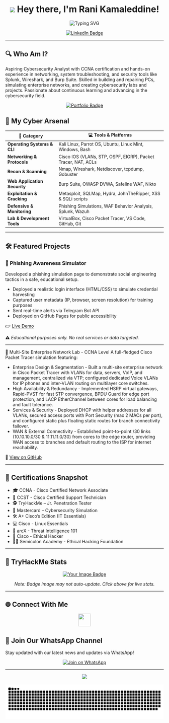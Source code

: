 <h1 align="center">
  <img src="https://media.giphy.com/media/hvRJCLFzcasrR4ia7z/giphy.gif" width="35" /> Hey there, I'm Rani Kamaleddine!
</h1>

<p align="center">
  <img src="https://readme-typing-svg.demolab.com?font=Fira+Code&pause=1200&center=true&width=440&lines=Network+Engineer;Cybersecurity+Enthusiast;Aspiring+Blue+Teamer" alt="Typing SVG" />
</p>

<p align="center">
  <a href="https://linkedin.com/in/rani-kamaleddine" target="_blank">
    <img alt="LinkedIn Badge" src="https://img.shields.io/badge/-LinkedIn-0A66C2?style=for-the-badge&logo=linkedin&logoColor=white">
  </a>
</p>

---
 
## 🔍 Who Am I?

Aspiring Cybersecurity Analyst with CCNA certification and hands-on experience in networking, system troubleshooting, and security tools like Splunk, Wireshark, and Burp Suite. Skilled in building and repairing PCs, simulating enterprise networks, and creating cybersecurity labs and projects. Passionate about continuous learning and advancing in the cybersecurity field.


<p align="center">
  <a href="http://0xpynge.github.io/Portfolio" target="_blank">
     <img src="https://img.shields.io/badge/Portfolio-Rani Kamaleddine-000?style=for-the-badge&logo=github&logoColor=white" alt="Portfolio Badge">
  </a>
</p>

## 🧰 My Cyber Arsenal

| 🔧 Category | 💻 Tools & Platforms |
|------------|----------------------|
| **Operating Systems & CLI** | Kali Linux, Parrot OS, Ubuntu, Linux Mint, Windows, Bash |
| **Networking & Protocols** | Cisco IOS (VLANs, STP, OSPF, EIGRP), Packet Tracer, NAT, ACLs |
| **Recon & Scanning** | Nmap, Wireshark, Netdiscover, tcpdump, Gobuster |
| **Web Application Security** | Burp Suite, OWASP DVWA, Safeline WAF, Nikto |
| **Exploitation & Cracking** | Metasploit, SQLMap, Hydra, JohnTheRipper, XSS & SQLi scripts |
| **Defensive & Monitoring** | Phishing Simulations, WAF Behavior Analysis, Splunk, Wazuh |
| **Lab & Development Tools** | VirtualBox, Cisco Packet Tracer, VS Code, GitHub, Git |

---

## 🛠️ Featured Projects

### 🎯 Phishing Awareness Simulator  
Developed a phishing simulation page to demonstrate social engineering tactics in a safe, educational setup.

-  Deployed a realistic login interface (HTML/CSS) to simulate credential harvesting  
-  Captured user metadata (IP, browser, screen resolution) for training purposes  
-  Sent real-time alerts via Telegram Bot API  
-  Deployed on GitHub Pages for public accessibility  

👉 [Live Demo](https://0xpynge.github.io/phishing-awareness-simulator/phishing-simulator/r4n1.html)  

⚠️ *Educational purposes only. No real services or data targeted.*

---

🧩 Multi-Site Enterprise Network Lab - CCNA Level
A full-fledged Cisco Packet Tracer simulation featuring:
- Enterprise Design & Segmentation - Built a multi-site enterprise network in Cisco Packet Tracer with VLANs for data, servers, VoIP, and management, centralized via VTP; configured dedicated Voice VLANs for IP phones and inter-VLAN routing on multilayer core switches.
- High Availability & Redundancy - Implemented HSRP virtual gateways, Rapid-PVST for fast STP convergence, BPDU Guard for edge port protection, and LACP EtherChannel between cores for load balancing and fault tolerance.
- Services & Security - Deployed DHCP with helper addresses for all VLANs, secured access ports with Port Security (max 2 MACs per port), and configured static plus floating static routes for branch connectivity failover.
- WAN & External Connectivity - Established point-to-point /30 links (10.10.10.0/30 & 11.11.11.0/30) from cores to the edge router, providing WAN access to branches and default routing to the ISP for internet reachability.

🔗 [View on GitHub](https://github.com/0xpynge/ccna-enterprise-lab)

---

## 📜 Certifications Snapshot

- 🎓 CCNA - Cisco Certified Network Associate
- 🔧 CCST - Cisco Certified Support Technician
- 🕵️ TryHackMe – Jr. Penetration Tester   
- 🧪 Mastercard – Cybersecurity Simulation  
- 🛠️ A+ Cisco’s Edition (IT Essentials)
- 💻 Cisco - Linux Essentials  
- 🧠 arcX - Threat Intelligence 101
- 🥷 Cisco - Ethical Hacker
- 👨‍💻 Semicolon Academy - Ethical Hacking Foundation  

---

## 🧠 TryHackMe Stats

<p align="center">
  <a href="https://tryhackme.com/p/0xpynge" target="_blank">
  <img src="https://tryhackme-badges.s3.amazonaws.com/0xpynge.png" alt="Your Image Badge" />
  </a>
</p>

<p align="center">
  

</p>

<p align="center"><i>Note: Badge image may not auto-update. Click above for live stats.</i></p>

---

## 🌐 Connect With Me

<p align="center">
  <a href="https://linkedin.com/in/rani-kamaleddine" target="_blank">
    <img src="https://cdn-icons-png.flaticon.com/512/174/174857.png" width="40" height="40" />
  </a>
</p>

## 📢 Join Our WhatsApp Channel

Stay updated with our latest news and updates via WhatsApp!

<div align="center">
  <a href="https://whatsapp.com/channel/1234567890abcdef">
    <img src="https://img.shields.io/badge/Join-WhatsApp-25D366?style=for-the-badge&logo=whatsapp" alt="Join on WhatsApp">
  </a>
</div>

---
 <p align="center">
      <img src="https://komarev.com/ghpvc/?username=0xpynge&style=flat&color=4010B0" height="25"/>
  </p>
  <p align="left">
    <img src="https://raw.githubusercontent.com/platane/snk/output/github-contribution-grid-snake-dark.svg"> <!-- Snake -->
  </p>

